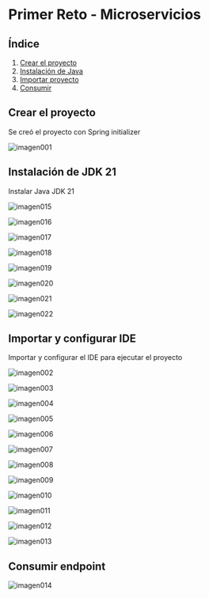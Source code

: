 # Primer Reto - Microservicios

## Índice

1. [Crear el proyecto](#Crear-el-proyecto)
2. [Instalación de Java](#Instalación-de-JDK-21)
3. [Importar proyecto](#Importar-y-configurar-IDE)
4. [Consumir](#Consumir-endpoint)

## Crear el proyecto

Se creó el proyecto con Spring initializer

![imagen001](src/main/resources/static/images/imagen001.png)

## Instalación de JDK 21

Instalar Java JDK 21

![imagen015](src/main/resources/static/images/imagen015.png)

![imagen016](src/main/resources/static/images/imagen016.png)

![imagen017](src/main/resources/static/images/imagen017.png)

![imagen018](src/main/resources/static/images/imagen018.png)

![imagen019](src/main/resources/static/images/imagen019.png)

![imagen020](src/main/resources/static/images/imagen020.png)

![imagen021](src/main/resources/static/images/imagen021.png)

![imagen022](src/main/resources/static/images/imagen022.png)

## Importar y configurar IDE

Importar y configurar el IDE para ejecutar el proyecto

![imagen002](src/main/resources/static/images/imagen002.png)

![imagen003](src/main/resources/static/images/imagen003.png)

![imagen004](src/main/resources/static/images/imagen004.png)

![imagen005](src/main/resources/static/images/imagen005.png)

![imagen006](src/main/resources/static/images/imagen006.png)

![imagen007](src/main/resources/static/images/imagen007.png)

![imagen008](src/main/resources/static/images/imagen008.png)

![imagen009](src/main/resources/static/images/imagen009.png)

![imagen010](src/main/resources/static/images/imagen010.png)

![imagen011](src/main/resources/static/images/imagen011.png)

![imagen012](src/main/resources/static/images/imagen012.png)

![imagen013](src/main/resources/static/images/imagen013.png)

## Consumir endpoint

![imagen014](src/main/resources/static/images/imagen014.png)


